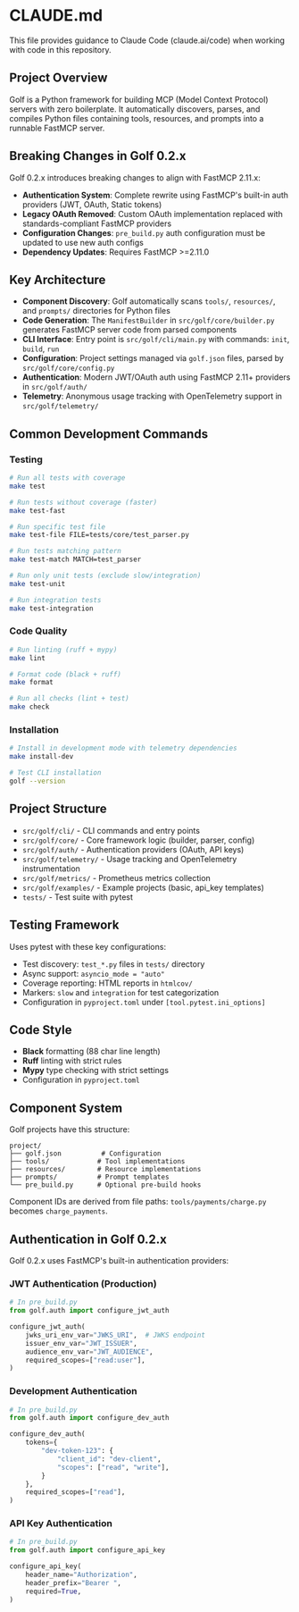# CLAUDE.md

This file provides guidance to Claude Code (claude.ai/code) when working with code in this repository.

## Project Overview

Golf is a Python framework for building MCP (Model Context Protocol) servers with zero boilerplate. It automatically discovers, parses, and compiles Python files containing tools, resources, and prompts into a runnable FastMCP server.

## Breaking Changes in Golf 0.2.x

Golf 0.2.x introduces breaking changes to align with FastMCP 2.11.x:

- **Authentication System**: Complete rewrite using FastMCP's built-in auth providers (JWT, OAuth, Static tokens)
- **Legacy OAuth Removed**: Custom OAuth implementation replaced with standards-compliant FastMCP providers  
- **Configuration Changes**: `pre_build.py` auth configuration must be updated to use new auth configs
- **Dependency Updates**: Requires FastMCP >=2.11.0

## Key Architecture

- **Component Discovery**: Golf automatically scans `tools/`, `resources/`, and `prompts/` directories for Python files
- **Code Generation**: The `ManifestBuilder` in `src/golf/core/builder.py` generates FastMCP server code from parsed components
- **CLI Interface**: Entry point is `src/golf/cli/main.py` with commands: `init`, `build`, `run`
- **Configuration**: Project settings managed via `golf.json` files, parsed by `src/golf/core/config.py`
- **Authentication**: Modern JWT/OAuth auth using FastMCP 2.11+ providers in `src/golf/auth/`
- **Telemetry**: Anonymous usage tracking with OpenTelemetry support in `src/golf/telemetry/`

## Common Development Commands

### Testing
```bash
# Run all tests with coverage
make test

# Run tests without coverage (faster)
make test-fast

# Run specific test file
make test-file FILE=tests/core/test_parser.py

# Run tests matching pattern
make test-match MATCH=test_parser

# Run only unit tests (exclude slow/integration)
make test-unit

# Run integration tests
make test-integration
```

### Code Quality
```bash
# Run linting (ruff + mypy)
make lint

# Format code (black + ruff)
make format

# Run all checks (lint + test)
make check
```

### Installation
```bash
# Install in development mode with telemetry dependencies
make install-dev

# Test CLI installation
golf --version
```

## Project Structure

- `src/golf/cli/` - CLI commands and entry points
- `src/golf/core/` - Core framework logic (builder, parser, config)
- `src/golf/auth/` - Authentication providers (OAuth, API keys)
- `src/golf/telemetry/` - Usage tracking and OpenTelemetry instrumentation
- `src/golf/metrics/` - Prometheus metrics collection
- `src/golf/examples/` - Example projects (basic, api_key templates)
- `tests/` - Test suite with pytest

## Testing Framework

Uses pytest with these key configurations:
- Test discovery: `test_*.py` files in `tests/` directory
- Async support: `asyncio_mode = "auto"`
- Coverage reporting: HTML reports in `htmlcov/`
- Markers: `slow` and `integration` for test categorization
- Configuration in `pyproject.toml` under `[tool.pytest.ini_options]`

## Code Style

- **Black** formatting (88 char line length)
- **Ruff** linting with strict rules
- **Mypy** type checking with strict settings
- Configuration in `pyproject.toml`

## Component System

Golf projects have this structure:
```
project/
├── golf.json          # Configuration
├── tools/            # Tool implementations
├── resources/        # Resource implementations
├── prompts/          # Prompt templates
└── pre_build.py      # Optional pre-build hooks
```

Component IDs are derived from file paths: `tools/payments/charge.py` becomes `charge_payments`.

## Authentication in Golf 0.2.x

Golf 0.2.x uses FastMCP's built-in authentication providers:

### JWT Authentication (Production)
```python
# In pre_build.py
from golf.auth import configure_jwt_auth

configure_jwt_auth(
    jwks_uri_env_var="JWKS_URI",  # JWKS endpoint
    issuer_env_var="JWT_ISSUER",
    audience_env_var="JWT_AUDIENCE", 
    required_scopes=["read:user"],
)
```

### Development Authentication
```python
# In pre_build.py
from golf.auth import configure_dev_auth

configure_dev_auth(
    tokens={
        "dev-token-123": {
            "client_id": "dev-client",
            "scopes": ["read", "write"],
        }
    },
    required_scopes=["read"],
)
```

### API Key Authentication
```python
# In pre_build.py  
from golf.auth import configure_api_key

configure_api_key(
    header_name="Authorization",
    header_prefix="Bearer ",
    required=True,
)
```